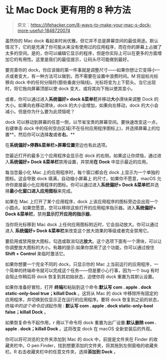 # 让 Mac Dock 更有用的 8 种方法

> 原文：<https://lifehacker.com/8-ways-to-make-your-mac-s-dock-more-useful-1848720074>

虽然你的 Mac dock 看起来时尚优雅，但它并不总是屏幕空间的最佳用途。默认情况下，它的是充满了你可能从来没有使用过的应用程序，而在你的屏幕上占据了太多的空间。是的，你可以编辑它显示的程序，但是你实际上可以在更多的方面增加它的有用性。这里是我们的最佳提示，让码头尽可能做到最好。

要完善你的 dock，你应该做的第一件事就是调整尺寸——如果你想让它变得小一点或者变大，有一种方法可以做到，而不需要在设置中浪费时间。M 将鼠标光标移向 dock 中的任何分隔符(那些垂直分隔线)。光标将变为上下箭头。当它出现时，将它拖向屏幕顶部以使 dock 变大，或将其向下拖以使其变小。

或者，你可以通过进入**系统偏好> dock &菜单栏**并移动**大小**滑块来调整 Dock 的大小。如果向右移动滑块，dock 的大小会增加，如果向左移动，dock 的大小会减小。但是你为什么要为此烦恼呢？

dock 可以移动到屏幕的任意一侧，以节省宝贵的屏幕空间。要快速改变这一点，右键单击 dock 中的任何空白区域(不在任何应用程序图标上)，并选择屏幕上的位置**。然后你可以选择**左**或者**右**。** 

在**系统偏好>停靠&菜单栏>屏幕位置**旁边也有此选项。

您最近打开的最多三个应用程序会显示在 dock 的右侧。如果这让你烦恼，通过进入**系统偏好> Dock &菜单栏**禁用设置，并禁用**在 Dock** 中显示最近的应用。

每当您最小化 Mac 上的应用程序时，每个窗口都会在 dock 上显示为一个单独的图标。这会导致 dock 填满，自动缩小屏幕上 的尺寸。如果你不愿意，macOS 允许你直接最小化应用程序的图标。你可以通过进入**系统偏好> Dock &菜单栏**并选择**最小化窗口进入应用图标**来完成。

如果在 Mac 上打开了某个应用程序，dock 上该应用程序的图标旁边会出现一个小圆点。如果您愿意，您可以移除这些打开的应用程序指示器。进入**系统偏好> Dock &菜单栏**，禁用**显示打开应用的指示器**。

当你将光标移到 Mac dock 上任何应用图标附近时，它会自动放大。你可以通过进入 **系统偏好> Dock &菜单栏**来改变这个放大效果的等级或者完全禁用它。

要启用或禁用放大图标，勾选或取消勾选**放大**。这个选项下面有一个滑块，可以让你调整放大图标的大小。有趣的提示:如果你禁用了这个功能，你可以通过按住 **Shift + Control** 来临时激活它。

如果你想要一个完全不同的 dock，只显示你的 Mac 上当前运行的应用程序，一个简单的终端命令就可以完成这个任务——但是要小心行事，因为一个 bug 有时会阻止你稍后将 dock 恢复到其初始状态，迫使你将 dock 重置为其默认设置。

如果你准备好冒险，打开 **终端**和粘贴到这个命令:**默认写 com . apple . dock static-only-bool true；killall Dock** 。这将从 Mac 的 dock 中移除所有固定的应用程序，并切换到仅显示正在运行的应用程序。要将 dock 恢复到之前的状态，终端*中的这个命令应该*起作用 : **默认写 com . apple . dock static-only-bool false；killall Dock** 。

如果恢复命令不起作用，r 用以下命令将 dock 重置为出厂设置:**默认删除 com . apple . dock；killall Dock** 。这将改变 dock 在 macOS 全新安装后的外观。

你可以将可浏览的文件夹添加到 Mac 的 dock 中，前提是文件夹在 Finder 的收藏夹栏中。O pen Finder，找到想要添加的文件夹，将其拖到左侧窗格的收藏夹栏。R 右击收藏夹栏中的任意文件夹，选择**添加到 Dock** 。